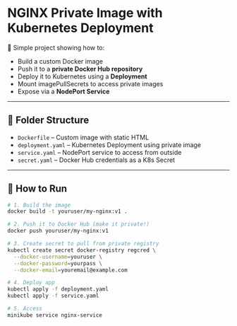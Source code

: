 # NGINX Private Image with Kubernetes Deployment

🎯 Simple project showing how to:
- Build a custom Docker image
- Push it to a **private Docker Hub repository**
- Deploy it to Kubernetes using a **Deployment**
- Mount imagePullSecrets to access private images
- Expose via a **NodePort Service**

---

## 📁 Folder Structure

- `Dockerfile` – Custom image with static HTML
- `deployment.yaml` – Kubernetes Deployment using private image
- `service.yaml` – NodePort service to access from outside
- `secret.yaml` – Docker Hub credentials as a K8s Secret

---

## 🚀 How to Run

```bash
# 1. Build the image
docker build -t youruser/my-nginx:v1 .

# 2. Push it to Docker Hub (make it private!)
docker push youruser/my-nginx:v1

# 3. Create secret to pull from private registry
kubectl create secret docker-registry regcred \
  --docker-username=youruser \
  --docker-password=yourpass \
  --docker-email=youremail@example.com

# 4. Deploy app
kubectl apply -f deployment.yaml
kubectl apply -f service.yaml

# 5. Access
minikube service nginx-service
